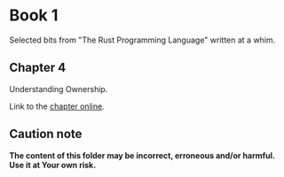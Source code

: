 # Book 1

Selected bits from "The Rust Programming Language" written at a whim.

## Chapter 4

Understanding Ownership.

Link to the [chapter online](https://doc.rust-lang.org/book/ch04-00-understanding-ownership.html).

## Caution note

**The content of this folder may be incorrect, erroneous and/or harmful. Use it at Your own risk.**
